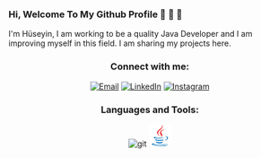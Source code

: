 ### Hi, Welcome To My Github Profile 👋 👋 👋

I'm Hüseyin, I am working to be a quality Java Developer and I am improving myself in this field. I am sharing my projects here.
<h3 align="center">Connect with me:</h3>

<p align="center"><a href="mailto:huseyingurel27@gmail.com"><img alt="Email" src="https://img.shields.io/badge/Email-huseyingurel27@gmail.com-blue?style=flat&logo=gmail"></a>
<a href="https://www.linkedin.com/in/huseyingurel1/" target="_blank"><img alt="LinkedIn" src="https://img.shields.io/badge/LinkedIn-@huseyingurel1-blue?style=flat&logo=linkedin"></a>
<a href="https://www.instagram.com/huseyin__gurel/"><img alt="Instagram" src="https://img.shields.io/badge/Instagram-huseyin__gurel-black?style=flat-square&logo=instagram"></a>
</p>

<h3 align="center">Languages and Tools:</h3>
<p align="center">
<img src="https://www.vectorlogo.zone/logos/git-scm/git-scm-icon.svg" alt="git" width="40" height="40"/> </a> <a href="https://www.java.com" target="_blank"> <img src="https://raw.githubusercontent.com/devicons/devicon/master/icons/java/java-original.svg" alt="java" width="40" height="40"/> </a> </p>
